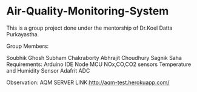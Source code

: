 # Air-Quality-Monitoring-System
This is a group project done under the mentorship of Dr.Koel Datta Purkayastha.

Group Members:

Soubhik Ghosh
Subham Chakraborty
Abhrajit Choudhury
Sagnik Saha
Requirements: Arduino IDE Node MCU NOx,CO,CO2 sensors Temperature and Humidity Sensor Adafrit ADC

Observation: AQM SERVER LINK:http://aqm-test.herokuapp.com/
